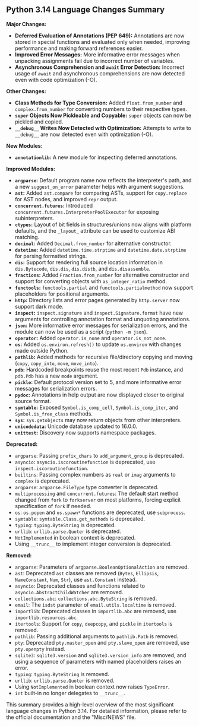 ## Python 3.14 Language Changes Summary

**Major Changes:**

* **Deferred Evaluation of Annotations (PEP 649):** Annotations are now stored in special functions and evaluated only when needed, improving performance and making forward references easier.
* **Improved Error Messages:** More informative error messages when unpacking assignments fail due to incorrect number of variables. 
* **Asynchronous Comprehension and `await` Error Detection:**  Incorrect usage of `await` and asynchronous comprehensions are now detected even with code optimization (-O).

**Other Changes:**

* **Class Methods for Type Conversion:**  Added `float.from_number` and `complex.from_number` for converting numbers to their respective types.
* **`super` Objects Now Pickleable and Copyable:**  `super` objects can now be pickled and copied.
* **`__debug__` Writes Now Detected with Optimization:** Attempts to write to `__debug__` are now detected even with optimization (-O).

**New Modules:**

* **`annotationlib`:** A new module for inspecting deferred annotations.

**Improved Modules:**

* **`argparse`:** Default program name now reflects the interpreter's path, and a new `suggest_on_error` parameter helps with argument suggestions.
* **`ast`:** Added `ast.compare` for comparing ASTs, support for `copy.replace` for AST nodes, and improved `repr` output.
* **`concurrent.futures`:** Introduced `concurrent.futures.InterpreterPoolExecutor` for exposing subinterpreters.
* **`ctypes`:** Layout of bit fields in structures/unions now aligns with platform defaults, and the `_layout_` attribute can be used to customize ABI matching. 
* **`decimal`:** Added `Decimal.from_number` for alternative constructor.
* **`datetime`:** Added `datetime.time.strptime` and `datetime.date.strptime` for parsing formatted strings.
* **`dis`:** Support for rendering full source location information in `dis.Bytecode`, `dis.dis`, `dis.distb`, and `dis.disassemble`.
* **`fractions`:** Added `Fraction.from_number` for alternative constructor and support for converting objects with `as_integer_ratio` method.
* **`functools`:** `functools.partial` and `functools.partialmethod` now support placeholders for positional arguments.
* **`http`:** Directory lists and error pages generated by `http.server` now support dark mode.
* **`inspect`:**  `inspect.signature` and `inspect.Signature.format` have new arguments for controlling annotation format and unquoting annotations.
* **`json`:** More informative error messages for serialization errors, and the module can now be used as a script (`python -m json`).
* **`operator`:** Added `operator.is_none` and `operator.is_not_none`.
* **`os`:** Added `os.environ.refresh()` to update `os.environ` with changes made outside Python.
* **`pathlib`:** Added methods for recursive file/directory copying and moving (`copy`, `copy_into`, `move`, `move_into`).
* **`pdb`:** Hardcoded breakpoints reuse the most recent `Pdb` instance, and `pdb.Pdb` has a new `mode` argument.
* **`pickle`:** Default protocol version set to 5, and more informative error messages for serialization errors.
* **`pydoc`:** Annotations in help output are now displayed closer to original source format.
* **`symtable`:**  Exposed `Symbol.is_comp_cell`, `Symbol.is_comp_iter`, and `Symbol.is_free_class` methods.
* **`sys`:**  `sys.getobjects` may now return objects from other interpreters.
* **`unicodedata`:**  Unicode database updated to 16.0.0.
* **`unittest`:** Discovery now supports namespace packages.

**Deprecated:**

* `argparse`: Passing `prefix_chars` to `add_argument_group` is deprecated.
* `asyncio`:  `asyncio.iscoroutinefunction` is deprecated, use `inspect.iscoroutinefunction`.
* `builtins`: Passing complex numbers as `real` or `imag` arguments to `complex` is deprecated.
* `argparse`: `argparse.FileType` type converter is deprecated.
* `multiprocessing` and `concurrent.futures`: The default start method changed from `fork` to `forkserver` on most platforms, forcing explicit specification of `fork` if needed.
* `os`: `os.popen` and `os.spawn*` functions are deprecated, use `subprocess`.
* `symtable`: `symtable.Class.get_methods` is deprecated.
* `typing`: `typing.ByteString` is deprecated.
* `urllib`: `urllib.parse.Quoter` is deprecated.
* `NotImplemented` in boolean context is deprecated.
* Using `__trunc__` to implement integer conversion is deprecated.

**Removed:**

* `argparse`:  Parameters of `argparse.BooleanOptionalAction` are removed.
* `ast`: Deprecated `ast` classes are removed (`Bytes`, `Ellipsis`, `NameConstant`, `Num`, `Str`), use `ast.Constant` instead.
* `asyncio`:  Deprecated classes and functions related to `asyncio.AbstractChildWatcher` are removed.
* `collections.abc`: `collections.abc.ByteString` is removed.
* `email`: The `isdst` parameter of `email.utils.localtime` is removed.
* `importlib`: Deprecated classes in `importlib.abc` are removed, use `importlib.resources.abc`.
* `itertools`: Support for `copy`, `deepcopy`, and `pickle` in `itertools` is removed.
* `pathlib`: Passing additional arguments to `pathlib.Path` is removed.
* `pty`: Deprecated `pty.master_open` and `pty.slave_open` are removed, use `pty.openpty` instead.
* `sqlite3`: `sqlite3.version` and `sqlite3.version_info` are removed, and using a sequence of parameters with named placeholders raises an error.
* `typing`: `typing.ByteString` is removed.
* `urllib`: `urllib.parse.Quoter` is removed.
* Using `NotImplemented` in boolean context now raises `TypeError`.
* `int` built-in no longer delegates to `__trunc__`.

This summary provides a high-level overview of the most significant language changes in Python 3.14. For detailed information, please refer to the official documentation and the "Misc/NEWS" file. 


